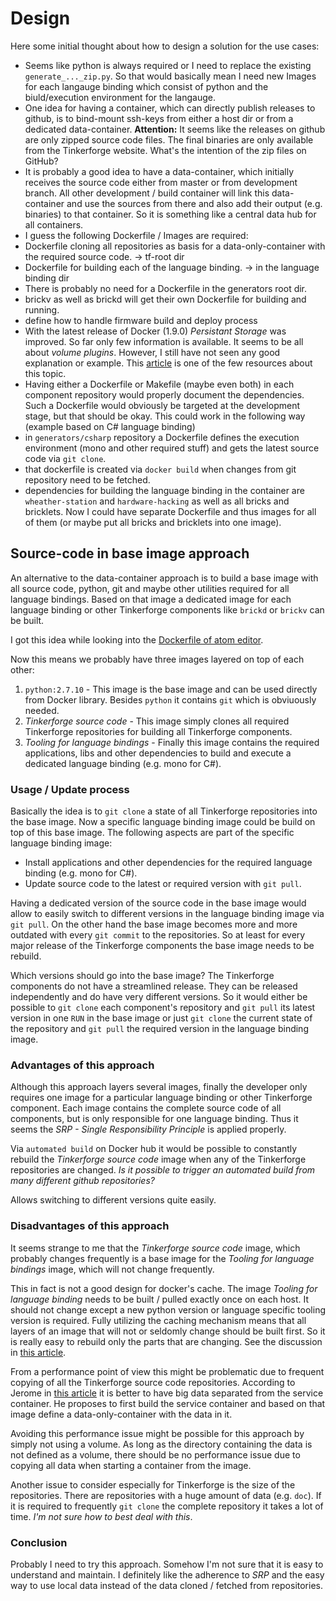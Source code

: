 # Design

Here some initial thought about how to design a solution for the use cases:

-	Seems like python is always required or I need to replace the existing `generate_..._zip.py`. So that would basically mean I need new Images for each langauge binding which consist of python and the biuld/execution environment for the langauge.
-	One idea for having a container, which can directly publish releases to github, is to bind-mount ssh-keys from either a host dir or from a dedicated data-container. **Attention:** It seems like the releases on github are only zipped source code files. The final binaries are only available from the Tinkerforge website. What's the intention of the zip files on GitHub?
-	It is probably a good idea to have a data-container, which initially receives the source code either from master or from development branch. All other development / build container will link this data-container and use the sources from there and also add their output (e.g. binaries) to that container. So it is something like a central data hub for all containers.
-	I guess the following Dockerfile / Images are required:
 -	Dockerfile cloning all repositories as basis for a data-only-container with the required source code. -> tf-root dir
 -	Dockerfile for building each of the language binding. -> in the language binding dir
 -	There is probably no need for a Dockerfile in the generators root dir.
 -	brickv as well as brickd will get their own Dockerfile for building and running.
 -	define how to handle firmware build and deploy process
-	With the latest release of Docker (1.9.0) *Persistant Storage* was improved. So far only few information is available. It seems to be all about *volume plugins*. However, I still have not seen any good explanation or example. This [article](https://blog.docker.com/2015/06/extending-docker-with-plugins/) is one of the few resources about this topic.
-	Having either a Dockerfile or Makefile (maybe even both) in each component repository would properly document the dependencies. Such a Dockerfile would obviously be targeted at the development stage, but that should be okay. This could work in the following way (example based on C# language binding)
 -	in `generators/csharp` repository a Dockerfile defines the execution environment (mono and other required stuff) and gets the latest source code via `git clone`.
 -	that dockerfile is created via `docker build` when changes from git repository need to be fetched.
 -	dependencies for building the language binding in the container are `wheather-station` and `hardware-hacking` as well as all bricks and bricklets. Now I could have separate Dockerfile and thus images for all of them (or maybe put all bricks and bricklets into one image). 

## Source-code in base image approach

An alternative to the data-container approach is to build a base image with all source code, python, git and maybe other utilities required for all language bindings. Based on that image a dedicated image for each language binding or other Tinkerforge components like `brickd` or `brickv` can be built.

I got this idea while looking into the [Dockerfile of atom editor](https://github.com/atom/atom/blob/master/build/debian/Dockerfile).

Now this means we probably have three images layered on top of each other:

1.	`python:2.7.10` - This image is the base image and can be used directly from Docker library. Besides `python` it contains `git` which is obviuously needed.
2.	*Tinkerforge source code* - This image simply clones all required Tinkerforge repositories for building all Tinkerforge components.
3.	*Tooling for language bindings* - Finally this image contains the required applications, libs and other dependencies to build and execute a dedicated language binding (e.g. mono for C#). 

### Usage / Update process

Basically the idea is to `git clone` a state of all Tinkerforge repositories into the base image. Now a specific language binding image could be build on top of this base image. The following aspects are part of the specific language binding image:

-	Install applications and other dependencies for the required language binding (e.g. mono for C#).
-	Update source code to the latest or required version with `git pull`.

Having a dedicated version of the source code in the base image would allow to easily switch to different versions in the language binding image via `git pull`. On the other hand the base image becomes more and more outdated with every `git commit` to the repositories. So at least for every major release of the Tinkerforge components the base image needs to be rebuild.

Which versions should go into the base image? The Tinkerforge components do not have a streamlined release. They can be released independently and do have very different versions. So it would either be possible to `git clone` each component's repository and `git pull` its latest version in one `RUN` in the base image or just `git clone` the current state of the repository and `git pull` the required version in the language binding image.

### Advantages of this approach

Although this approach layers several images, finally the developer only requires one image for a particular language binding or other Tinkerforge component. Each image contains the complete source code of all components, but is only responsible for one language binding. Thus it seems the *SRP - Single Responsibility Principle* is applied properly.

Via `automated build` on Docker hub it would be possible to constantly rebuild the *Tinkerforge source code* image when any of the Tinkerforge repositories are changed. *Is it possible to trigger an automated build from many different github repositories?*

Allows switching to different versions quite easily.

### Disadvantages of this approach

It seems strange to me that the *Tinkerforge source code* image, which probably changes frequently is a base image for the *Tooling for language bindings* image, which will not change frequently. 

This in fact is not a good design for docker's cache. The image *Tooling for language binding* needs to be built / pulled exactly once on each host. It should not change except a new python version or language specific tooling version is required. Fully utilizing the caching mechanism means that all layers of an image that will not or seldomly change should be built first. So it is really easy to rebuild only the parts that are changing. See the discussion in [this article](https://github.com/docker-library/official-images#cacheability).

From a performance point of view this might be problematic due to frequent copying of all the Tinkerforge source code repositories. According to Jerome in [this article](https://jpetazzo.github.io/2015/01/19/dockerfile-and-data-in-volumes/) it is better to have big data separated from the service container. He proposes to first build the service container and based on that image define a data-only-container with the data in it.

Avoiding this performance issue might be possible for this approach by simply not using a volume. As long as the directory containing the data is not defined as a volume, there should be no performance issue due to copying all data when starting a container from the image.

Another issue to consider especially for Tinkerforge is the size of the repositories. There are repositories with a huge amount of data (e.g. `doc`). If it is required to frequently `git clone` the complete repository it takes a lot of time.
*I'm not sure how to best deal with this*.

### Conclusion

Probably I need to try this approach. Somehow I'm not sure that it is easy to understand and maintain. I definitely like the adherence to *SRP* and the easy way to use local data instead of the data cloned / fetched from repositories.
